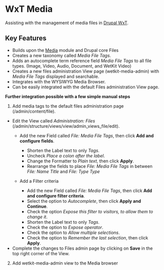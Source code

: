 WxT Media
=========

Assisting with the management of media files in [Drupal WxT][drupalwxt].

Key Features
------------

* Builds upon the [Media][media] module and Drupal core Files
* Creates a new taxonomy called <i>Media File Tags</i>.
* Adds an autocomplete term reference field <i>Media File Tags</i> to all file types. (Image, Video, Audio, Document, and WetKit Video)
* Creates a new files administration View page (wetkit-media-admin) with <i>Media File Tags</i> displayed and searchable.
* Integrates with the WYSIWYG Media Browser.
* Can be easily integrated with the default Files administration View page.



<b>Further integration possible with a few simple manual steps</b>


1) Add media tags to the default files administration page (/admin/content/file).
 * Edit the View called <i>Administration: Files</i> (/admin/structure/views/view/admin_views_file/edit).
   * Add the new Field called <i>File: Media File Tags</i>, then click <b>Add and configure fields</b>.
     * Shorten the Label text to only <i>Tags</i>.
     * Uncheck <i>Place a colon after the label</i>.
     * Change the Formatter to <i>Plain text</i>, then click <b>Apply</b>.
     * Rearrange the fields to place <i>File: Media File Tags</i> in between <i>File: Name Title</i> and <i>File: Type Type</i>

   * Add a Filter criteria
     * Add the new Field called <i>File: Media File Tags</i>, then click <b>Add and configure filter criteria</b>.
     * Select the option to <i>Autocomplete</i>, then click <b>Apply and Continue</b>.
     * Check the option <i>Expose this filter to visitors, to allow them to change it</i>.
     * Shorten the Label text to only <i>Tags</i>.
     * Check the option to <i>Expose operator</i>.
     * Check the option to <i>Allow multiple selections</i>.
     * Check the option to <i>Remember the last selection</i>, then click <b>Apply</b>.
 * Complete the changes to Files admin page by clicking on <b>Save</b> in the top right corner of the View.


2) Add wetkit-media-admin view to the Media browser


<!-- Links Referenced -->

[drupalwxt]:               http://www.drupal.org/project/wetkit
[media]:               http://www.drupal.org/project/media
